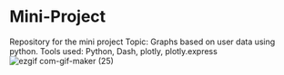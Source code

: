 # Mini-Project
Repository for the mini project 
Topic: Graphs based on user data using python.
Tools used: Python, Dash, plotly, plotly.express
![ezgif com-gif-maker (25)](https://user-images.githubusercontent.com/51037240/155859301-a61be94b-e0bf-410a-ab85-0855c740c7e2.gif)
